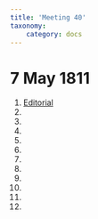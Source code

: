 ```yaml
---
title: 'Meeting 40'
taxonomy:
    category: docs
---
```


# 7 May 1811

1. [Editorial](editorial)
2. []()
3. []()
4. []()
5. []()
6. []()
7. []()
8. []()
9. []()
10. []()
11. []()
12. []()